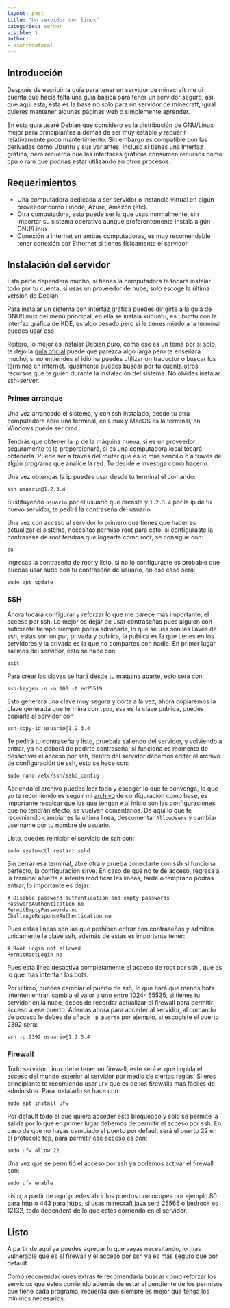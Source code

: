 ```yaml
---
layout: post
title: "Un servidor con linux"
categories: server
visible: 1
author:
- ksobrenatural
---
```


## Introducción

Después de escribir la guía para tener un servidor
 de minecraft me di cuenta que hacía falta una guía
 básica para tener un servidor seguro, así que
 aquí esta, esta es la base no solo para un servidor
 de minecraft, igual quieres mantener algunas páginas
 web o simplemente aprender.

En esta guía usaré Debian que considero es la
 distribución de GNU/Linux mejor para principiantes
 a demás de ser muy estable y requerir relativamente
 poco mantenimiento. Sin embargo es compatible con
 las derivadas como Ubuntu y sus variantes, incluso
 si tienes una interfaz gráfica, pero recuerda que
 las interfaces gráficas consumen recursos como cpu
 o ram que podrías estar utilizando en otros procesos.

## Requerimientos

- Una computadora dedicada a ser servidor o instancia
 virtual en algún proveedor como Linode, Azure, Amazon (etc).
- Otra computadora, esta puede ser la que usas normalmente,
 sin importar su sistema operativo aunque preferentemente
 instala algún GNU/Linux.
- Conexión a internet en ambas computadoras, es muy
 recomendable tener conexión por Ethernet si tienes
 físicamente el servidor.

## Instalación del servidor

Esta parte dependerá mucho, si tienes la computadora
 te tocará instalar todo por tu cuenta, si usas un
 proveedor de nube, solo escoge la última versión de
 Debian

Para instalar un sistema con interfaz gráfica puedes
 dirigirte a la guía de GNU/Linux del menú principal,
 en ella se instala kubuntu, es ubuntu con la interfaz
 gráfica de KDE, es algo pesado pero si le tienes miedo
 a la terminal puedes usar eso.

Reitero, lo mejor es instalar Debian puro, como ese es
 un tema por si solo, te dejo la [guía oficial](https://www.debian.org/releases/stable/amd64/)
 puede que parezca algo larga pero te enseñará mucho, si no
 entiendes el idioma puedes utilizar un traductor o
 buscar los términos en internet. Igualmente puedes
 buscar por tu cuenta otros recursos que te guíen
 durante la instalación del sistema. No olvides
 instalar ssh-server.

### Primer arranque

Una vez arrancado el sistema, y con ssh instalado, desde
 tu otra computadora abre una terminal, en Linux y MacOS
 es la terminal, en Windows puede ser cmd.

Tendrás que obtener la ip de la máquina nueva, si es un
 proveedor seguramente te la proporcionará, si es una
 computadora local tocará obtenerla. Puede ser a través
 del router que es lo mas sencillo o a través de algún
 programa que analice la red. Tu decide e investiga
 como hacerlo.

Una vez obtengas la ip puedes usar desde tu terminal el
 comando:

    ssh usuario@1.2.3.4

Sustituyendo `usuario` por el usuario que creaste y
 `1.2.3.4` por la ip de tu nuevo servidor, te pedirá la
 contraseña del usuario.

Una vez con acceso al servidor lo primero que tienes
 que hacer es actualizar el sistema, necesitas permiso
 root para esto, si configuraste la contraseña de root
 tendrás que logearte como root, se consigue con:

    su

Ingresas la contraseña de root y listo, si no lo
 configuraste es probable que puedas usar sudo con tu
 contraseña de usuario, en ese caso será:

    sudo apt update

### SSH

Ahora tocará configurar y reforzar lo que me parece mas
 importante, el acceso por ssh. Lo mejor es dejar de
 usar contraseñas pues alguien con suficiente tiempo
 siempre podrá adivinarla, lo que se usa son las llaves
 de ssh, estas son un par, privada y publica, la publica
 es la que tienes en los servidores y la privada es la que
 no compartes con nadie. En primer lugar salimos del
 servidor, esto se hace con:

    exit

Para crear las claves se hará  desde tu maquina aparte,
 esto sera con:

    ssh-keygen -o -a 100 -t ed25519

Esto generara una clave muy segura y corta a la vez, ahora
 copiaremos la clave generada que termina con `.pub`, esa
 es la clave publica, puedes copiarla al servidor con

    ssh-copy-id usuario@1.2.3.4

Te pedirá tu contraseña y listo, pruebala saliendo del
 servidor, y volviendo a entrar, ya no deberá de pedirte
 contraseña, si funciona es momento de desactivar el
 acceso por ssh, dentro del servidor debemos editar el
 archivo de configuración de ssh, esto se hace con:

    sudo nano /etc/ssh/sshd_config

Abriendo el archivo puedes leer todo y escoger lo que
 te convenga, lo que yo te recomiendo es seguir mi
 [archivo](https://github.com/ksobrenat32/notes/blob/main/ssh/sshd_config)
 de configuración como base, es importante recalcar
 que los que tengan `#` al inicio son las configuraciones
 que no tendrán efecto, se vuelven comentarios. De aquí
 lo que te recomiendo cambiar es la última linea, descomentar
 `AllowUsers` y cambiar username por tu nombre de usuario.

Listo, puedes reiniciar el servicio de ssh con:

    sudo systemctl restart sshd

Sin cerrar esa terminal, abre otra y prueba conectarte con ssh
 si funciona perfecto, la configuración sirve. En caso de que
 no te de acceso, regresa a la terminal abierta e intenta
 modificar las lineas, tarde o temprano podrás entrar, lo
 importante es dejar:

    # Disable password authentication and empty passwords
    PasswordAuthentication no
    PermitEmptyPasswords no
    ChallengeResponseAuthentication no

Pues estas lineas son las que prohíben entrar con contraseñas
 y admiten unicamente la clave ssh, además de estas es importante
 tener:

    # Root Login not allowed
    PermitRootLogin no

Pues esta linea desactiva completamente el acceso de root por ssh
, que es lo que mas intentan los bots.

Por ultimo, puedes cambiar el puerto de ssh, lo que hará que
 menos bots intenten entrar, cambia el valor a uno entre 1024-
65535, si tienes tu servidor en la nube, debes de recordar
 actualizar el firewall para permitir acceso a ese puerto. Ademas
 ahora para acceder al servidor, al comando de acceso le debes de
 añadir `-p puerto` por ejemplo, si escogiste el puerto 2392 sera:

    ssh -p 2392 usuario@1.2.3.4

### Firewall

Todo servidor Linux debe tener un firewall, este será el que
 impida el acceso del mundo exterior al servidor por medio de
 ciertas reglas. Si eres principiante te recomiendo usar `UFW`
 que es de los firewalls mas fáciles de administrar. Para
 instalarlo se hace con:

    sudo apt install ufw

Por default todo el que quiera acceder esta bloqueado y solo
 se permite la salida por lo que en primer lugar debemos de
 permitir el acceso por ssh. En caso de que no hayas cambiado
 el puerto por default será el puerto 22 en el protocolo tcp,
 para permitir ese acceso es con:

    sudo ufw allow 22

Una vez que se permitió el acceso por ssh ya podemos activar
 el firewall con:

    sudo ufw enable

Listo, a partir de aquí puedes abrir los puertos que ocupes
 por ejemplo 80 para http o 443 para https, si usas minecraft
 java será 25565 o bedrock es 12132, todo dependerá de lo que
 estés corriendo en el servidor.

## Listo

A partir de aquí ya puedes agregar lo que vayas necesitando, lo
 mas vulnerable que es el firewall y el acceso por ssh ya es
 más seguro que por default.

Como recomendaciones extras te recomendaría buscar como reforzar
 los servicios que estés corriendo además de estar al pendiente
 de los permisos que tiene cada programa, recuerda que siempre
 es mejor que tenga los mínimos necesarios.
